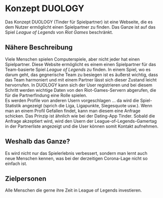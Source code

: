 # Konzept DUOLOGY
Das Konzept DUOLOGY (Tinder für Spielpartner) ist eine Webseite, die es dem Nutzer ermöglicht einen Spielpartner zu finden. Das Ganze ist auf das Spiel *League of Legends* von *Riot Games* beschränkt. 
## Nähere Beschreibung
Viele Menschen spielen Computerspiele, aber nicht jeder hat einen Spielpartner. Diese Website ermöglicht es einem einen Spielpartner für das Team-basierte Spiel *League of Legends* zu finden. In einem Spiel, wo es darum geht, das gegnerische Team zu besiegen ist es äußerst wichtig, dass das Team harmoniert und mit einem Partner lässt sich dieser Zustand leicht hervorrufen. In DUOLOGY kann sich der User registrieren und bei diesem Schritt werden wichtige Daten von den Riot-Games-Servern abgerufen, die für die Partnerfindung eine Rolle spielen.  
Es werden Profile von anderen Usern vorgeschlagen ... da wird die Spiel-Statistik angezeigt (sprich die Liga, Ligapunkte, Siegesquote usw.). Wenn man an einem Profil Gefallen findet, kann man diesem eine Anfrage schicken. Das Prinzip ist ähnlich wie bei der Dating-App Tinder. Sobald die Anfrage akzeptiert wird, wird den Usern der League-of-Legends-Gamertag in der Partnerliste angezeigt und die User können somit Kontakt aufnehmen.  
## Weshalb das Ganze? 
Es wird nicht nur das Spielerlebnis verbessert, sondern man lernt auch neue Menschen kennen, was bei der derzeitigen Corona-Lage nicht so einfach ist. 
## Zielpersonen
Alle Menschen die gerne ihre Zeit in League of Legends investieren.  
